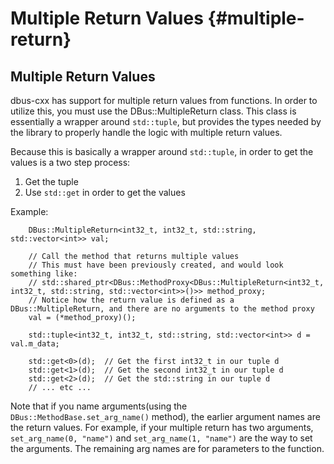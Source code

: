 Multiple Return Values {#multiple-return}
==

## Multiple Return Values

dbus-cxx has support for multiple return values from functions.  In order to
utilize this, you must use the DBus::MultipleReturn class.  This class is
essentially a wrapper around `std::tuple`, but provides the types needed by
the library to properly handle the logic with multiple return values.

Because this is basically a wrapper around `std::tuple`, in order to get the values
is a two step process:

1. Get the tuple
2. Use `std::get` in order to get the values

Example:

```{.cpp}
    DBus::MultipleReturn<int32_t, int32_t, std::string, std::vector<int>> val;

    // Call the method that returns multiple values
    // This must have been previously created, and would look something like:
    // std::shared_ptr<DBus::MethodProxy<DBus::MultipleReturn<int32_t, int32_t, std::string, std::vector<int>>()>> method_proxy;
    // Notice how the return value is defined as a DBus::MultipleReturn, and there are no arguments to the method proxy
    val = (*method_proxy)();

    std::tuple<int32_t, int32_t, std::string, std::vector<int>> d = val.m_data;

    std::get<0>(d);  // Get the first int32_t in our tuple d
    std::get<1>(d);  // Get the second int32_t in our tuple d
    std::get<2>(d);  // Get the std::string in our tuple d
    // ... etc ...
```

Note that if you name arguments(using the `DBus::MethodBase.set_arg_name()` method),
the earlier argument names are the return values.  For example, if your multiple
return has two arguments, `set_arg_name(0, "name")` and  `set_arg_name(1, "name")`
are the way to set the arguments.  The remaining arg names are for parameters to
the function.

